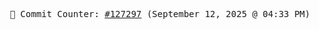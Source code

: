 <p align="center">
    <samp>
        📮 Commit Counter: <a href="https://github.com/Javascript-void0/Javascript-void0/commits/main">#127297</a> (September 12, 2025 @ 04:33 PM)
    </samp>
</p>